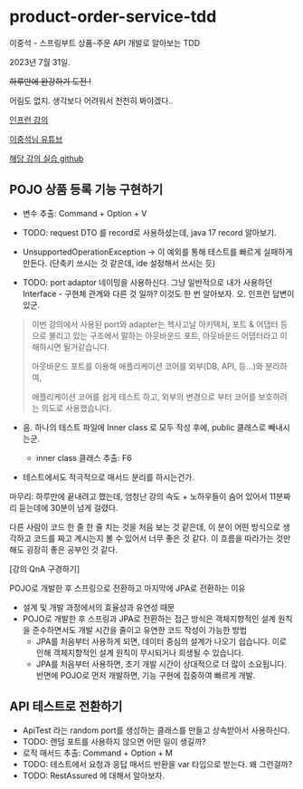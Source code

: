 # product-order-service-tdd

이중석 - 스프링부트 상품-주문 API 개발로 알아보는 TDD

2023년 7월 31일.

~~하루만에 완강하기 도전 !~~

어림도 없지. 생각보다 어려워서 천천히 봐야겠다..

[인프런 강의](https://www.inflearn.com/course/%EC%8A%A4%ED%94%84%EB%A7%81%EB%B6%80%ED%8A%B8-%EC%8B%A4%EC%A0%84-%EC%83%81%ED%92%88%EC%A3%BC%EB%AC%B8-tdd)

[이중석님 유튜브](https://www.youtube.com/@ejoongseok)

[해당 강의 실습 github](https://github.com/ejoongseok/product-order-service)

## POJO 상품 등록 기능 구현하기

- 변수 추출: Command + Option + V

- TODO: request DTO 를 record로 사용하셨는데, java 17 record 알아보기.

- UnsupportedOperationException -> 이 예외를 통해 테스트를 빠르게 실패하게 만든다. (단축키 쓰시는 것 같은데, ide 설정해서 쓰시는 듯)

- TODO: port adaptor 네이밍을 사용하신다. 그냥 일반적으로 내가 사용하던 Interface - 구현체 관계와 다른 것 일까? 이것도 한 번 알아보자.
오. 인프런 답변이 있군.

> 이번 강의에서 사용된 port와 adapter는 헥사고날 아키텍처, 포트 & 어댑터 등으로 불리고 있는 구조에서 말하는 아웃바운드 포트, 아웃바운드 어댑터라고 이해하시면 될거같습니다.
>
> 아웃바운드 포트를 이용해 애플리케이션 코어를 외부(DB, API, 등...)와 분리하여,
>
> 애플리케이션 코어를 쉽게 테스트 하고, 외부의 변경으로 부터 코어를 보호하려는 의도로 사용했습니다.

- 음. 하나의 테스트 파일에 Inner class 로 모두 작성 후에, public 클래스로 빼내시는군.

  - inner class 클래스 추출: F6

- 테스트에서도 적극적으로 매서드 분리를 하시는건가.

마무리: 하루만에 끝내려고 했는데, 엄청난 강의 속도 + 노하우들이 숨어 있어서 11분짜리 듣는데에 30분이 넘게 걸렸다.

다른 사람이 코드 한 줄 한 줄 치는 것을 처음 보는 것 같은데, 이 분이 어떤 방식으로 생각하고 코드를 짜고 계시는지 볼 수 있어서 너무 좋은 것 같다. 이 흐름을 따라가는 것만 해도 굉장히 좋은 공부인 것 같다.

[강의 QnA 구경하기]

POJO로 개발한 후 스프링으로 전환하고 마지막에 JPA로 전환하는 이유
- 설계 및 개발 과정에서의 효율성과 유연성 때문
- POJO로 개발한 후 스프링과 JPA로 전환하는 접근 방식은 객체지향적인 설계 원칙을 준수하면서도 개발 시간을 줄이고 유연한 코드 작성이 가능한 방법
  - JPA를 처음부터 사용하게 되면, 데이터 중심의 설계가 나오기 쉽습니다. 이로 인해 객체지향적인 설계 원칙이 무시되거나 희생될 수 있습니다.
  - JPA를 처음부터 사용하면, 초기 개발 시간이 상대적으로 더 많이 소요됩니다. 반면에 POJO로 먼저 개발하면, 기능 구현에 집중하여 빠르게 개발.

## API 테스트로 전환하기

- ApiTest 라는 random port를 생성하는 클래스를 만들고 상속받아서 사용하신다.
- TODO: 랜덤 포트를 사용하지 않으면 어떤 일이 생길까?
- 로직 매서드 추출: Command + Option + M
- TODO: 테스트에서 요청과 응답 매서드 반환을 var 타입으로 받는다. 왜 그런걸까?
- TODO: RestAssured 에 대해서 알아보자.